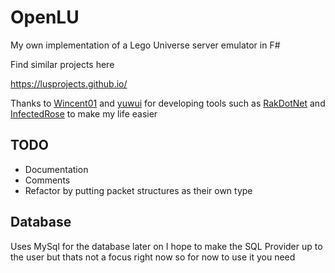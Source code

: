 # OpenLU

My own implementation of a Lego Universe server emulator in F#

Find similar projects here

https://lusprojects.github.io/

Thanks to <a href= "https://github.com/Wincent01">Wincent01</a> and <a href = "https://github.com/yuwui">yuwui</a> for developing tools such as <a href="https://github.com/yuwui/RakDotNet">RakDotNet</a> and <a href="https://github.com/Wincent01/InfectedRose">InfectedRose</a> to make my life easier

TODO
----
* Documentation
* Comments
* Refactor by putting packet structures as their own type

Database
-------
Uses MySql for the database later on I hope to make the SQL Provider up to the user but thats not a focus right now
so for now to use it you need 
